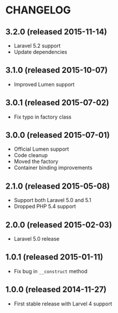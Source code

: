 # CHANGELOG

## 3.2.0 (released 2015-11-14)

- Laravel 5.2 support
- Update dependencies

## 3.1.0 (released 2015-10-07)

- Improved Lumen support

## 3.0.1 (released 2015-07-02)

- Fix typo in factory class

## 3.0.0 (released 2015-07-01)

- Official Lumen support
- Code cleanup
- Moved the factory
- Container binding improvements

## 2.1.0 (released 2015-05-08)

- Support both Laravel 5.0 and 5.1
- Dropped PHP 5.4 support

## 2.0.0 (released 2015-02-03)

- Laravel 5.0 release

## 1.0.1 (released 2015-01-11)

- Fix bug in `__construct` method

## 1.0.0 (released 2014-11-27)

- First stable release with Larvel 4 support

